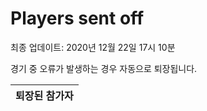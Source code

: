 # Players sent off
최종 업데이트: 2020년 12월 22일 17시 10분


경기 중 오류가 발생하는 경우 자동으로 퇴장됩니다.


| 퇴장된 참가자 |
|:---:|